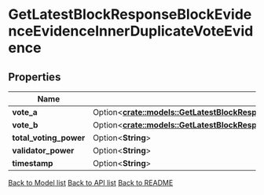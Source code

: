 # GetLatestBlockResponseBlockEvidenceEvidenceInnerDuplicateVoteEvidence

## Properties

Name | Type | Description | Notes
------------ | ------------- | ------------- | -------------
**vote_a** | Option<[**crate::models::GetLatestBlockResponseBlockEvidenceEvidenceInnerDuplicateVoteEvidenceVoteA**](GetLatestBlock_response_block_evidence_evidence_inner_duplicate_vote_evidence_vote_a.md)> |  | [optional]
**vote_b** | Option<[**crate::models::GetLatestBlockResponseBlockEvidenceEvidenceInnerDuplicateVoteEvidenceVoteA**](GetLatestBlock_response_block_evidence_evidence_inner_duplicate_vote_evidence_vote_a.md)> |  | [optional]
**total_voting_power** | Option<**String**> |  | [optional]
**validator_power** | Option<**String**> |  | [optional]
**timestamp** | Option<**String**> |  | [optional]

[Back to Model list](../README.md#documentation-for-models) [Back to API list](../README.md#documentation-for-api-endpoints) [Back to README](../README.md)


